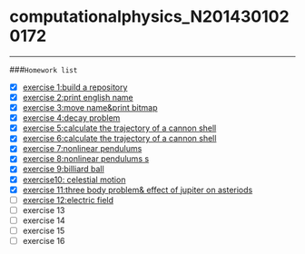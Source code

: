 # computationalphysics_N2014301020172
------
###`Homework list`

- [x] [exercise 1:build a repository](https://github.com/LuxAsteria/computationalphysics_N2014301020172)
- [x] [exercise 2:print english name](https://github.com/LuxAsteria/exercise-1)
- [x] [exercise 3:move name&print bitmap](https://github.com/LuxAsteria/exercise-2)
- [x] [exercise 4:decay problem](https://github.com/LuxAsteria/exercise-4)
- [x] [exercise 5:calculate the trajectory of a cannon shell](https://github.com/LuxAsteria/exercise5)
- [x] [exercise 6:calculate the trajectory of a cannon shell](https://github.com/LuxAsteria/exercise-6)
- [x] [exercise 7:nonlinear pendulums](https://github.com/LuxAsteria/exercise-7)
- [x] [exercise 8:nonlinear pendulums s](https://github.com/LuxAsteria/exercise-8)
- [x] [exercise 9:billiard ball](https://github.com/LuxAsteria/exercise-9)
- [x] [exercise10: celestial motion](https://github.com/LuxAsteria/exercise-10/tree/master)
- [x] [exercise 11:three body problem& effect of jupiter on asteriods](https://github.com/LuxAsteria/exercise11)
- [ ] [exercise 12:electric field]()
- [ ] exercise 13
- [ ] exercise 14
- [ ] exercise 15
- [ ] exercise 16
